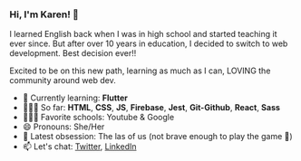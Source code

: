 ### Hi, I'm Karen! 👋

I learned English back when I was in high school and started teaching it ever since. But after over 10 years in education, I decided to switch to web development. Best decision ever!! 

Excited to be on this new path, learning as much as I can, LOVING the community around web dev.  


- 🧠 Currently learning: **Flutter**
- 👩🏻‍💻 So far: **HTML**, **CSS**, **JS**, **Firebase**, **Jest**, **Git-Github**, **React**, **Sass** 
- 👩🏻‍🎓 Favorite schools: Youtube & Google 
- 😄 Pronouns: She/Her
- 💙 Latest obsession: The las of us (not brave enough to play the game 🤭) 
- 📫 Let's chat: [Twitter](https://twitter.com/karenpoveda29), [LinkedIn](https://www.linkedin.com/in/karenpoveda29/)



<!--- 
- 🤔 I’m looking for help with ...
- 💬 Ask me about ... 


-->


